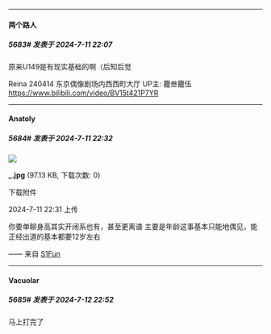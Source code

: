 ﻿
*****

####  两个路人  
##### 5683#       发表于 2024-7-11 22:07

原来U149是有现实基础的啊（后知后觉

Reina 240414 东京偶像剧场内西西町大厅 UP主: 龗叁龗伍 https://www.bilibili.com/video/BV15t421P7YR


*****

####  Anatoly  
##### 5684#       发表于 2024-7-11 22:32

<img src="https://img.saraba1st.com/forum/202407/11/223107gddaaino8ans8s8s.jpg" referrerpolicy="no-referrer">

<strong>_.jpg</strong> (97.13 KB, 下载次数: 0)

下载附件

2024-7-11 22:31 上传

你要单聊身高其实开闭系也有，甚至更离谱
主要是年龄这事基本只能地偶见，能正经出道的基本都要12岁左右

—— 来自 [S1Fun](https://s1fun.koalcat.com)


*****

####  Vacuolar  
##### 5685#       发表于 2024-7-12 22:52

马上打完了

